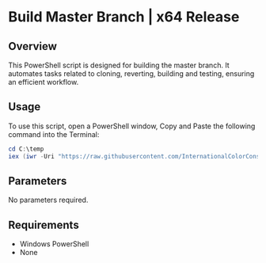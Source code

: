 
# Build Master Branch | x64 Release

## Overview
This PowerShell script is designed for building the master branch. It automates tasks related to cloning, reverting, building and testing, ensuring an efficient workflow.

## Usage
To use this script, open a PowerShell window, Copy and Paste the following command into the Terminal:

```powershell
cd C:\temp
iex (iwr -Uri "https://raw.githubusercontent.com/InternationalColorConsortium/DemoIccMAX/refs/heads/master/contrib/Build/VS2022C/build_revert_master_branch_release.ps1").Content
```

## Parameters
No parameters required.

## Requirements
- Windows PowerShell
- None

